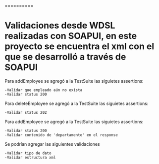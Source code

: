 
==========

# Validaciones desde WDSL realizadas con SOAPUI, en este proyecto se encuentra el xml con el que se desarrolló a través de SOAPUI

Para addEmployee se agregó a la TestSuite las siguietes assertions:
<br>
```
-Validar que empleado aún no exista
-Validar status 200
```

Para deleteEmployee se agregó a la TestSuite las siguietes assertions:
<br>
```
-Validar status 202
```

Para addEmployee se agregó a la TestSuite las siguietes assertions:
<br>
```
-Validar status 200
-Validar contenido de 'departamento' en el response
```

Se podrían agregar las siguientes validaciones
<br>
```
-Validar tipo de dato
-Validar estructura xml
```
